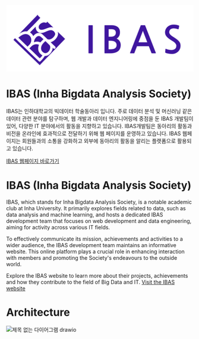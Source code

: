 ![main logo of IBAS](profile/logo_purple.png)

# IBAS (Inha Bigdata Analysis Society)
IBAS는 인하대학교의 빅데이터 학술동아리 입니다. 주로 데이터 분석 및 머신러닝 같은 데이터 관련 분야를 탐구하며, 웹 개발과 데이터 엔지니어링에 중점을 둔 IBAS 개발팀이 있어, 다양한 IT 분야에서의 활동을 지향하고 있습니다.
IBAS개발팀은 동아리의 활동과 비전을 온라인에 효과적으로 전달하기 위해 웹 페이지를 운영하고 있습니다. IBAS 웹페이지는 회원들과의 소통을 강화하고 외부에 동아리의 활동을 알리는 플랫폼으로 활용되고 있습니다.

[IBAS 웹페이지 바로가기](https://www.inhabas.com/)

# IBAS (Inha Bigdata Analysis Society)
IBAS, which stands for Inha Bigdata Analysis Society, is a notable academic club at Inha University. It primarily explores fields related to data, such as data analysis and machine learning, and hosts a dedicated IBAS development team that focuses on web development and data engineering, aiming for activity across various IT fields.

To effectively communicate its mission, achievements and activities to a wider audience, the IBAS development team maintains an informative website. This online platform plays a crucial role in enhancing interaction with members and promoting the Society's endeavours to the outside world.

Explore the IBAS website to learn more about their projects, achievements and how they contribute to the field of Big Data and IT. [Visit the IBAS website](https://www.inhabas.com/)


# Architecture
![제목 없는 다이어그램 drawio](https://github.com/InhaBas/.github/assets/65115045/92b53331-ab45-43b2-95bd-a9639b362dce)
